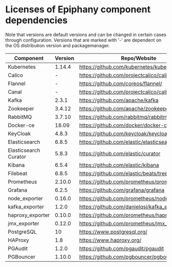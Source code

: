 # Licenses of Epiphany component dependencies

Note that versions are default versions and can be changed in certain cases through configuration. Versions that are marked with '-' are dependent on the OS distribution version and packagemanager.

| Component             | Version | Repo/Website                                          | License                                                           |
| --------------------- | ------- | ----------------------------------------------------- | ----------------------------------------------------------------- |
| Kubernetes            | 1.14.4  | https://github.com/kubernetes/kubernetes              | [Apache License 2.0](https://www.apache.org/licenses/LICENSE-2.0) |
| Calico                | -       | https://github.com/projectcalico/calico               | [Apache License 2.0](https://www.apache.org/licenses/LICENSE-2.0) |
| Flannel               | -       | https://github.com/coreos/flannel/                    | [Apache License](https://www.apache.org/licenses/LICENSE-1.0)     |
| Canal                 | -       | https://github.com/projectcalico/calico               | [Apache License 2.0](https://www.apache.org/licenses/LICENSE-2.0) |
| Kafka                 | 2.3.1   | https://github.com/apache/kafka                       | [Apache License 2.0](https://www.apache.org/licenses/LICENSE-2.0) |
| Zookeeper             | 3.4.12  | https://github.com/apache/zookeeper                   | [Apache License 2.0](https://www.apache.org/licenses/LICENSE-2.0) |
| RabbitMQ              | 3.7.10  | https://github.com/rabbitmq/rabbitmq-server           | [Mozilla Public License](https://www.mozilla.org/en-US/MPL/)      |
| Docker-ce             | 18.09   | https://github.com/docker/docker-ce/                  | [Apache License](https://www.apache.org/licenses/LICENSE-1.0)     |
| KeyCloak              | 4.8.3   | https://github.com/keycloak/keycloak                  | [Apache License 2.0](https://www.apache.org/licenses/LICENSE-2.0) |
| Elasticsearch         | 6.8.5   | https://github.com/elastic/elasticsearch              | https://github.com/elastic/elasticsearch/blob/master/LICENSE.txt  |
| Elasticsearch Curator | 5.8.3   | https://github.com/elastic/curator                    | https://github.com/elastic/curator/blob/master/LICENSE.txt        |
| Kibana                | 6.5.4   | https://github.com/elastic/kibana                     | https://github.com/elastic/kibana/blob/master/LICENSE.txt         |
| Filebeat              | 6.8.5   | https://github.com/elastic/beats/tree/6.8             | [Apache License 2.0](https://www.apache.org/licenses/LICENSE-2.0) |
| Prometheus            | 2.10.0  | https://github.com/prometheus/prometheus              | [Apache License 2.0](https://www.apache.org/licenses/LICENSE-2.0) |
| Grafana               | 6.2.5   | https://github.com/grafana/grafana                    | [Apache License 2.0](https://www.apache.org/licenses/LICENSE-2.0) |
| node_exporter         | 0.16.0  | https://github.com/prometheus/node_exporter           | [Apache License 2.0](https://www.apache.org/licenses/LICENSE-2.0) |
| kafka_exporter        | 1.2.0   | https://github.com/danielqsj/kafka_exporter           | [Apache License 2.0](https://www.apache.org/licenses/LICENSE-2.0) |
| haproxy_exporter      | 0.10.0  | https://github.com/prometheus/haproxy_exporter        | [Apache License 2.0](https://www.apache.org/licenses/LICENSE-2.0) |
| jmx_exporter          | 0.12.0  | https://github.com/prometheus/jmx_exporter            | [Apache License 2.0](https://www.apache.org/licenses/LICENSE-2.0) |
| PostgreSQL            | 10      | https://www.postgresql.org/                           | https://opensource.org/licenses/postgresql                        |
| HAProxy               | 1.8     | https://www.haproxy.org/                              | [GNU General Public License 2.0](https://www.gnu.org/licenses/old-licenses/gpl-2.0.html) |
| PGAudit               | 1.2.0   | https://github.com/pgaudit/pgaudit                    | [PostgreSQL license](http://www.postgresql.org/about/licence/)    |
| PGBouncer             | 1.10.0  | https://github.com/pgbouncer/pgbouncer                | [ISC License](https://opensource.org/licenses/isc)                |
